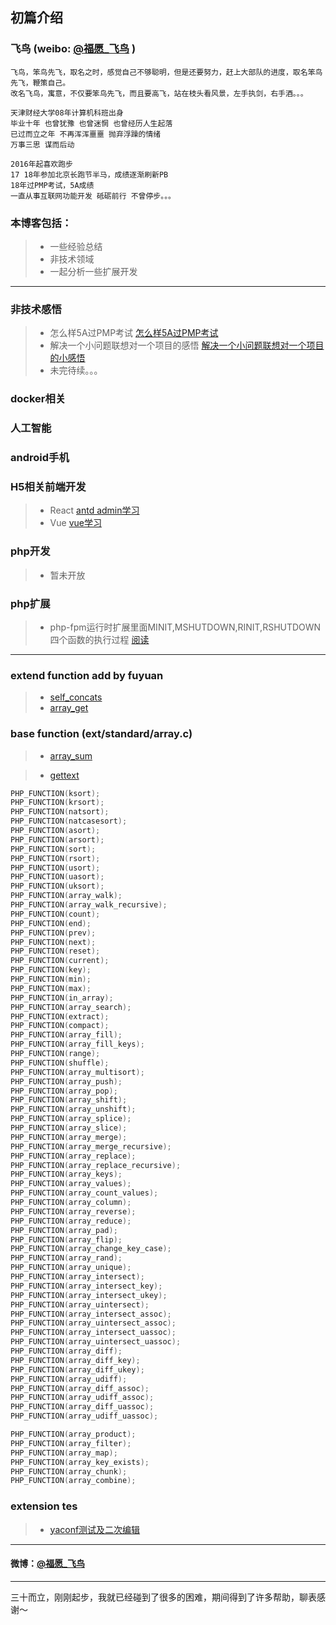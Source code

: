 ## 初篇介绍

### 飞鸟 (weibo: [@福愿_飞鸟](https://weibo.com/teacherbird/home?wvr=5) )
    飞鸟，笨鸟先飞，取名之时，感觉自己不够聪明，但是还要努力，赶上大部队的进度，取名笨鸟先飞，鞭策自己。
    改名飞鸟，寓意，不仅要笨鸟先飞，而且要高飞，站在枝头看风景，左手执剑，右手酒。。。
    
```h2
天津财经大学08年计算机科班出身 
毕业十年 也曾犹豫 也曾迷惘 也曾经历人生起落
已过而立之年 不再浑浑噩噩 抛弃浮躁的情绪
万事三思 谋而后动

2016年起喜欢跑步
17 18年参加北京长跑节半马，成绩逐渐刷新PB
18年过PMP考试，5A成绩
一直从事互联网功能开发 砥砺前行 不曾停步。。。

```

### 本博客包括：

>* 一些经验总结
>* 非技术领域
>* 一起分析一些扩展开发

----

### 非技术感悟
>* 怎么样5A过PMP考试 [怎么样5A过PMP考试](http://blog.sina.com.cn/s/blog_4d88b5b50102xc49.html)
>* 解决一个小问题联想对一个项目的感悟 [解决一个小问题联想对一个项目的小感悟](http://blog.sina.com.cn/s/blog_4d88b5b50102xbnb.html)
>* 未完待续。。。

### docker相关

### 人工智能

### android手机

### H5相关前端开发
>* React [antd admin学习](/h5/antd_admin)
>* Vue [vue学习](/h5/vue)

### php开发
>* 暂未开放

### php扩展

>* php-fpm运行时扩展里面MINIT,MSHUTDOWN,RINIT,RSHUTDOWN四个函数的执行过程 [阅读](http://blog.sina.com.cn/s/blog_4d88b5b50102wu8i.html)

----

### extend function add by fuyuan
>* [ self_concats ](https://netbird.github.io/array/self_concats)
>* [ array_get ](https://netbird.github.io/array/array_get)

### base function (ext/standard/array.c)
>* [ array_sum ](https://netbird.github.io/array/array_sum)

>* [ gettext ](/extend/gettext)

````c
PHP_FUNCTION(ksort);
PHP_FUNCTION(krsort);
PHP_FUNCTION(natsort);
PHP_FUNCTION(natcasesort);
PHP_FUNCTION(asort);
PHP_FUNCTION(arsort);
PHP_FUNCTION(sort);
PHP_FUNCTION(rsort);
PHP_FUNCTION(usort);
PHP_FUNCTION(uasort);
PHP_FUNCTION(uksort);
PHP_FUNCTION(array_walk);
PHP_FUNCTION(array_walk_recursive);
PHP_FUNCTION(count);
PHP_FUNCTION(end);
PHP_FUNCTION(prev);
PHP_FUNCTION(next);
PHP_FUNCTION(reset);
PHP_FUNCTION(current);
PHP_FUNCTION(key);
PHP_FUNCTION(min);
PHP_FUNCTION(max);
PHP_FUNCTION(in_array);
PHP_FUNCTION(array_search);
PHP_FUNCTION(extract);
PHP_FUNCTION(compact);
PHP_FUNCTION(array_fill);
PHP_FUNCTION(array_fill_keys);
PHP_FUNCTION(range);
PHP_FUNCTION(shuffle);
PHP_FUNCTION(array_multisort);
PHP_FUNCTION(array_push);
PHP_FUNCTION(array_pop);
PHP_FUNCTION(array_shift);
PHP_FUNCTION(array_unshift);
PHP_FUNCTION(array_splice);
PHP_FUNCTION(array_slice);
PHP_FUNCTION(array_merge);
PHP_FUNCTION(array_merge_recursive);
PHP_FUNCTION(array_replace);
PHP_FUNCTION(array_replace_recursive);
PHP_FUNCTION(array_keys);
PHP_FUNCTION(array_values);
PHP_FUNCTION(array_count_values);
PHP_FUNCTION(array_column);
PHP_FUNCTION(array_reverse);
PHP_FUNCTION(array_reduce);
PHP_FUNCTION(array_pad);
PHP_FUNCTION(array_flip);
PHP_FUNCTION(array_change_key_case);
PHP_FUNCTION(array_rand);
PHP_FUNCTION(array_unique);
PHP_FUNCTION(array_intersect);
PHP_FUNCTION(array_intersect_key);
PHP_FUNCTION(array_intersect_ukey);
PHP_FUNCTION(array_uintersect);
PHP_FUNCTION(array_intersect_assoc);
PHP_FUNCTION(array_uintersect_assoc);
PHP_FUNCTION(array_intersect_uassoc);
PHP_FUNCTION(array_uintersect_uassoc);
PHP_FUNCTION(array_diff);
PHP_FUNCTION(array_diff_key);
PHP_FUNCTION(array_diff_ukey);
PHP_FUNCTION(array_udiff);
PHP_FUNCTION(array_diff_assoc);
PHP_FUNCTION(array_udiff_assoc);
PHP_FUNCTION(array_diff_uassoc);
PHP_FUNCTION(array_udiff_uassoc);

PHP_FUNCTION(array_product);
PHP_FUNCTION(array_filter);
PHP_FUNCTION(array_map);
PHP_FUNCTION(array_key_exists);
PHP_FUNCTION(array_chunk);
PHP_FUNCTION(array_combine);
````

### extension tes
>* [ yaconf测试及二次编辑 ](https://netbird.github.io/extend/yaconf)

---
#### 微博：[@福愿_飞鸟](https://weibo.com/teacherbird/home?wvr=5)

---

三十而立，刚刚起步，我就已经碰到了很多的困难，期间得到了许多帮助，聊表感谢～
